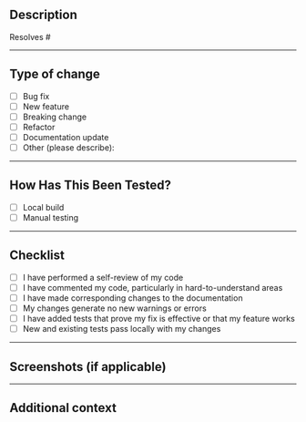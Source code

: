 ## Description

<!-- Please include a summary of the change and which issue is fixed. Also include relevant motivation and context. -->

Resolves #

---

## Type of change

- [ ] Bug fix
- [ ] New feature
- [ ] Breaking change
- [ ] Refactor
- [ ] Documentation update
- [ ] Other (please describe):

---

## How Has This Been Tested?

<!-- Please describe the tests that you ran to verify your changes. Include any relevant details for your test configuration. -->

- [ ] Local build
- [ ] Manual testing

---

## Checklist

- [ ] I have performed a self-review of my code
- [ ] I have commented my code, particularly in hard-to-understand areas
- [ ] I have made corresponding changes to the documentation
- [ ] My changes generate no new warnings or errors
- [ ] I have added tests that prove my fix is effective or that my feature works
- [ ] New and existing tests pass locally with my changes

---

## Screenshots (if applicable)

<!-- Drag and drop screenshots here or remove this section if not needed. -->

---

## Additional context

<!-- Add any other context about the pull request
